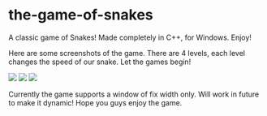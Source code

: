 # the-game-of-snakes
A classic game of Snakes! Made completely in C++, for Windows. Enjoy!

Here are some screenshots of the game. There are 4 levels, each level changes the speed of our snake. Let the games begin!

![](https://github.com/incorrigibleprankster/Sudoku-Solver/blob/master/snakes_1.PNG)
![](https://github.com/incorrigibleprankster/Sudoku-Solver/blob/master/snakes_2.PNG)
![](https://github.com/incorrigibleprankster/Sudoku-Solver/blob/master/snakes_3.PNG)

Currently the game supports a window of fix width only. Will work in future to make it dynamic! Hope you guys enjoy the game.
